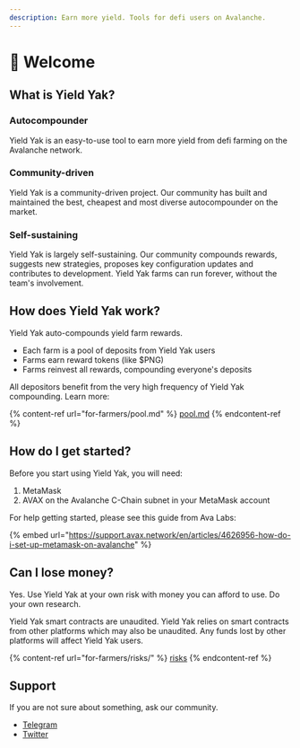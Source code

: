 ```yaml
---
description: Earn more yield. Tools for defi users on Avalanche.
---
```


# 👋 Welcome

## What is Yield Yak?

### Autocompounder

Yield Yak is an easy-to-use tool to earn more yield from defi farming on the Avalanche network.

### Community-driven

Yield Yak is a community-driven project. Our community has built and maintained the best, cheapest and most diverse autocompounder on the market.

### Self-sustaining

Yield Yak is largely self-sustaining. Our community compounds rewards, suggests new strategies, proposes key configuration updates and contributes to development. Yield Yak farms can run forever, without the team's involvement.

## How does Yield Yak work?

Yield Yak auto-compounds yield farm rewards.

* Each farm is a pool of deposits from Yield Yak users
* Farms earn reward tokens (like $PNG)
* Farms reinvest all rewards, compounding everyone's deposits

All depositors benefit from the very high frequency of Yield Yak compounding. Learn more:

{% content-ref url="for-farmers/pool.md" %}
[pool.md](for-farmers/pool.md)
{% endcontent-ref %}

## How do I get started?

Before you start using Yield Yak, you will need:

1. MetaMask
2. AVAX on the Avalanche C-Chain subnet in your MetaMask account

For help getting started, please see this guide from Ava Labs:

{% embed url="https://support.avax.network/en/articles/4626956-how-do-i-set-up-metamask-on-avalanche" %}

## Can I lose money?

Yes. Use Yield Yak at your own risk with money you can afford to use. Do your own research.

Yield Yak smart contracts are unaudited. Yield Yak relies on smart contracts from other platforms which may also be unaudited. Any funds lost by other platforms will affect Yield Yak users.

{% content-ref url="for-farmers/risks/" %}
[risks](for-farmers/risks/)
{% endcontent-ref %}

## Support

If you are not sure about something, ask our community.

* [Telegram](https://t.me/yieldyak)
* [Twitter](https://twitter.com/yieldyak\_)
